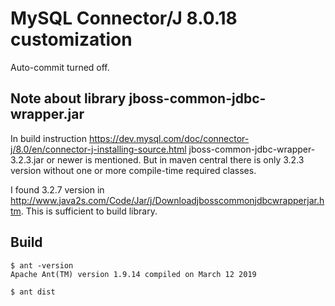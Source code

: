 # MySQL Connector/J 8.0.18 customization

Auto-commit turned off.

## Note about library jboss-common-jdbc-wrapper.jar

In build instruction <https://dev.mysql.com/doc/connector-j/8.0/en/connector-j-installing-source.html>
jboss-common-jdbc-wrapper-3.2.3.jar or newer is mentioned. But in maven central there is only 3.2.3 version
without one or more compile-time required classes.

I found 3.2.7 version in <http://www.java2s.com/Code/Jar/j/Downloadjbosscommonjdbcwrapperjar.htm>.
This is sufficient to build library.

## Build

```
$ ant -version
Apache Ant(TM) version 1.9.14 compiled on March 12 2019

$ ant dist
```